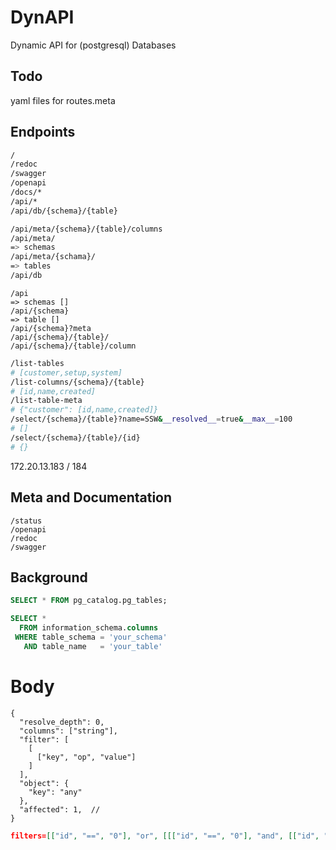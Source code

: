 # DynAPI
Dynamic API for (postgresql) Databases

## Todo
yaml files for routes.meta

## Endpoints

```bash
/
/redoc
/swagger
/openapi
/docs/*
/api/*
/api/db/{schema}/{table}

/api/meta/{schema}/{table}/columns
/api/meta/
=> schemas
/api/meta/{schama}/
=> tables
/api/db
```

```
/api
=> schemas []
/api/{schema}
=> table []
/api/{schema}?meta
/api/{schema}/{table}/
/api/{schema}/{table}/column
```

```bash
/list-tables
# [customer,setup,system]
/list-columns/{schema}/{table}
# [id,name,created]
/list-table-meta
# {"customer": [id,name,created]}
/select/{schema}/{table}?name=SSW&__resolved__=true&__max__=100
# []
/select/{schema}/{table}/{id}
# {}
```
172.20.13.183 / 184
## Meta and Documentation

```
/status
/openapi
/redoc
/swagger
```

## Background

```sql
SELECT * FROM pg_catalog.pg_tables;
```

```sql
SELECT *
  FROM information_schema.columns
 WHERE table_schema = 'your_schema'
   AND table_name   = 'your_table'
```


# Body

```json5
{
  "resolve_depth": 0,
  "columns": ["string"],
  "filter": [
    [
      ["key", "op", "value"]
    ]
  ],
  "object": {
    "key": "any"
  },
  "affected": 1,  // 
}
```


```json
filters=[["id", "==", "0"], "or", [[["id", "==", "0"], "and", [["id", "==", "0"]]]]]
```
